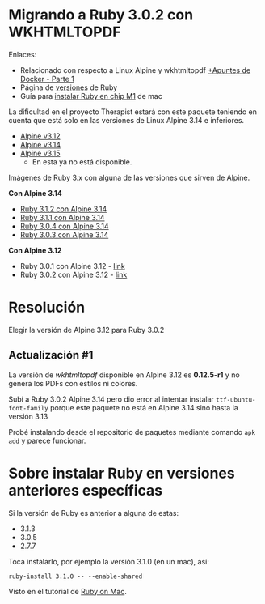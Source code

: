 # Migrando a Ruby 3.0.2 con WKHTMLTOPDF

Enlaces:

- Relacionado con respecto a Linux Alpine y wkhtmltopdf [+Apuntes de Docker - Parte 1](https://paper.dropbox.com/doc/Apuntes-de-Docker-Parte-1-PxjQ3IeKE8xn3T4iKDpCb) 
- Página de [versiones](https://www.ruby-lang.org/en/downloads/releases/) de Ruby
- Guía para [instalar Ruby en chip M1](https://www.moncefbelyamani.com/how-to-install-xcode-homebrew-git-rvm-ruby-on-mac/#step-2-install-chruby-and-the-latest-ruby-with-ruby-install) de mac

La dificultad en el proyecto Therapist estará con este paquete teniendo en cuenta que está solo en las versiones de Linux Alpine 3.14 e inferiores.

- [Alpine v3.12](https://pkgs.alpinelinux.org/packages?name=wkhtmltopdf&branch=v3.12&repo=&arch=&maintainer=)
- [Alpine v3.14](https://pkgs.alpinelinux.org/packages?name=wkhtmltopdf&branch=v3.14&repo=&arch=&maintainer=)
- [Alpine v3.15](https://pkgs.alpinelinux.org/packages?name=wkhtmltopdf&branch=v3.15&repo=&arch=&maintainer=)
    - En esta ya no está disponible.

Imágenes de Ruby 3.x con alguna de las versiones que sirven de Alpine.

**Con Alpine 3.14**

- [Ruby 3.1.2 con Alpine 3.14](https://hub.docker.com/_/ruby/tags?page=1&name=3.1.2-alpine3.14)
- [Ruby 3.1.1 con Alpine 3.14](https://hub.docker.com/_/ruby/tags?page=1&name=3.1.1-alpine3.14)
- [Ruby 3.0.4 con Alpine 3.14](https://hub.docker.com/_/ruby/tags?page=1&name=3.0.4-alpine3.14)
- [Ruby 3.0.3 con Alpine 3.14](https://hub.docker.com/_/ruby/tags?page=1&name=3.0.3-alpine3.14)

**Con Alpine 3.12**

- Ruby 3.0.1 con Alpine 3.12 - [link](https://hub.docker.com/_/ruby/tags?page=1&name=3.0.1-alpine3.12)
- Ruby 3.0.2 con Alpine 3.12 - [link](https://hub.docker.com/_/ruby/tags?page=1&name=3.0.2-alpine3.12)


# Resolución

Elegir la versión de Alpine 3.12 para Ruby 3.0.2


## Actualización #1

La versión de *wkhtmltopdf* disponible en Alpine 3.12 es **0.12.5-r1** y no genera los PDFs con estilos ni colores.

Subí a Ruby 3.0.2 Alpine 3.14 pero dio error al intentar instalar `ttf-ubuntu-font-family` porque este paquete no está en Alpine 3.14 sino hasta la versión 3.13

Probé instalando desde el repositorio de paquetes mediante comando `apk add` y parece funcionar.


# Sobre instalar Ruby en versiones anteriores específicas

Si la versión de Ruby es anterior a alguna de estas:

- 3.1.3
- 3.0.5
- 2.7.7

Toca instalarlo, por ejemplo la versión 3.1.0 (en un mac), así:

    ruby-install 3.1.0 -- --enable-shared

Visto en el tutorial de [Ruby on Mac](https://www.moncefbelyamani.com/how-to-install-xcode-homebrew-git-rvm-ruby-on-mac/#how-to-install-different-versions-of-ruby-and-switch-between-them).

